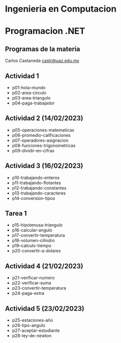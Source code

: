 # Ingenieria en Computacion
# Programacion .NET

## Programas de la materia 

Carlos Castaneda
castr@uaz.edu.mx

## Actividad 1
- p01-hola-mundo
- p02-area-circulo
- p03-area-triangulo
- p04-paga-trabajador 

## Actividad 2 (14/02/2023)
- p05-operaciones-matematicas
- p06-promedio-calificaciones
- p07-operadores-asignacion
- p08-funciones-trigonometricas
- p09-dividir-en-cifras

## Actividad 3 (16/02/2023)
- p10-trabajando-enteros
- p11-trabajando-flotantes
- p12-trabajando-constantes
- p13-trabajando-caracteres
- p14-conversion-tipos

## Tarea 1

- p15-hipotenusa-triangulo
- p16-calcular-angulo
- p17-convertir-temperatura
- p18-volumen-cilindro
- p19–calculo-tiempo
- p20-convertir-a-dolares


## Actividad 4 (21/02/2023)
- p21-verificar-numero
- p22-verificar-suma
- p23-convertir-temperatura
- p24-paga-extra

## Actividad 5 (23/02/2023)
- p25-estaciones-año
- p26-tipo-angulo
- p27-aceptar-estudiante
- p28-ley-de-newton
